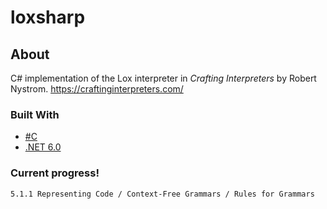 # loxsharp

## About

C# implementation of the Lox interpreter in <i>Crafting Interpreters</i> by Robert Nystrom. https://craftinginterpreters.com/

### Built With

- [#C](https://docs.microsoft.com/en-us/dotnet/csharp/)
- [.NET 6.0](https://dotnet.microsoft.com/en-us/download/dotnet/6.0)

### Current progress!

`5.1.1 Representing Code / Context-Free Grammars / Rules for Grammars`
